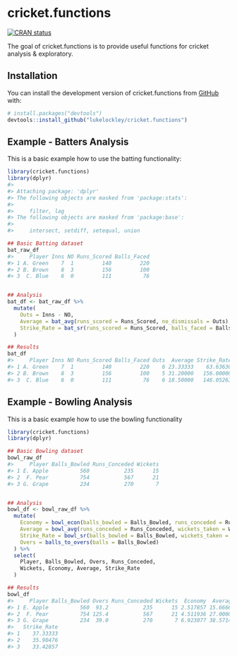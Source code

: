 
<!-- README.md is generated from README.Rmd. Please edit that file -->

# cricket.functions

<!-- badges: start -->

[![CRAN
status](https://www.r-pkg.org/badges/version/cricket.functions)](https://CRAN.R-project.org/package=cricket.functions)
<!-- badges: end -->

The goal of cricket.functions is to provide useful functions for cricket
analysis & exploratory.

## Installation

You can install the development version of cricket.functions from
[GitHub](https://github.com/) with:

``` r
# install.packages("devtools")
devtools::install_github("lukelockley/cricket.functions")
```

## Example - Batters Analysis

This is a basic example how to use the batting functionality:

``` r
library(cricket.functions)
library(dplyr)
#> 
#> Attaching package: 'dplyr'
#> The following objects are masked from 'package:stats':
#> 
#>     filter, lag
#> The following objects are masked from 'package:base':
#> 
#>     intersect, setdiff, setequal, union

## Basic Batting dataset
bat_raw_df
#>     Player Inns NO Runs_Scored Balls_Faced
#> 1 A. Green    7  1         140         220
#> 2 B. Brown    8  3         156         100
#> 3  C. Blue    6  0         111          76


## Analysis
bat_df <- bat_raw_df %>%
  mutate(
    Outs = Inns - NO,
    Average = bat_avg(runs_scored = Runs_Scored, no_dismissals = Outs),
    Strike_Rate = bat_sr(runs_scored = Runs_Scored, balls_faced = Balls_Faced)
  )

## Results
bat_df
#>     Player Inns NO Runs_Scored Balls_Faced Outs  Average Strike_Rate
#> 1 A. Green    7  1         140         220    6 23.33333    63.63636
#> 2 B. Brown    8  3         156         100    5 31.20000   156.00000
#> 3  C. Blue    6  0         111          76    6 18.50000   146.05263
```

## Example - Bowling Analysis

This is a basic example how to use the bowling functionality

``` r
library(cricket.functions)
library(dplyr)

## Basic Bowling dataset
bowl_raw_df
#>     Player Balls_Bowled Runs_Conceded Wickets
#> 1 E. Apple          560           235      15
#> 2  F. Pear          754           567      21
#> 3 G. Grape          234           270       7


## Analysis
bowl_df <- bowl_raw_df %>%
  mutate(
    Economy = bowl_econ(balls_bowled = Balls_Bowled, runs_conceded = Runs_Conceded),
    Average = bowl_avg(runs_conceded = Runs_Conceded, wickets_taken = Wickets),
    Strike_Rate = bowl_sr(balls_bowled = Balls_Bowled, wickets_taken = Wickets),
    Overs = balls_to_overs(balls = Balls_Bowled)
  ) %>%
  select(
    Player, Balls_Bowled, Overs, Runs_Conceded,
    Wickets, Economy, Average, Strike_Rate
  )

## Results
bowl_df
#>     Player Balls_Bowled Overs Runs_Conceded Wickets  Economy  Average
#> 1 E. Apple          560  93.2           235      15 2.517857 15.66667
#> 2  F. Pear          754 125.4           567      21 4.511936 27.00000
#> 3 G. Grape          234  39.0           270       7 6.923077 38.57143
#>   Strike_Rate
#> 1    37.33333
#> 2    35.90476
#> 3    33.42857
```
